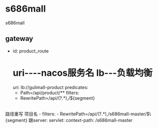 # s686mall

s686mall

## gateway

- id: product_route
  # uri----nacos服务名 lb---负载均衡
  uri: lb://gulimall-product predicates:
    - Path=/api/product/**
      filters:
    - RewritePath=/api/(?<segment>.*),/$\{segment}

<br>
路径重写
项目名 
    - filters:
- RewritePath=/api/(?<segment>.*),/s686mall-master/$\{segment}
跟server:  servlet:
    context-path: /s686mall-master